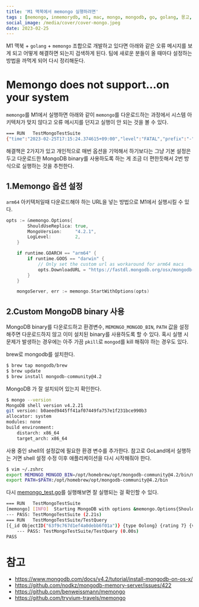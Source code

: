 ```yaml
---
title: 'M1 맥북에서 memongo 실행하려면'
tags : [memongo, inmemorydb, m1, mac, mongo, mongodb, go, golang, 몽고, 맥북]
social_image: /media/cover/cover-mongo.jpeg
date: 2023-02-25
---
```


M1 맥북 + `golang` + `memongo` 조합으로 개발하고 있다면 아래와 같은 오류 메시지를 보게 되고 어떻게 해결하면 되는지 검색하게 된다. 팀에 새로운 분들이 올 때마다 설정하는 방법을 까먹게 되어 다시 정리해둔다. 

# Memongo does not support...on your system 

`memongo`를 M1에서 실행하면 아래와 같이 `memongo`를 다운로드하는 과정에서 시스템 아키텍처가 맞지 않다고 오류 메시지를 던지고 실행이 안 되는 것을 볼 수 있다. 

```bash
=== RUN   TestMongoTestSuite
{"time":"2023-02-25T17:15:24.374615+09:00","level":"FATAL","prefix":"-","file":"db.go","line":"17","message":"memongo does not support automatic downloading on your system: your architecture, arm64, is not supported"}

```



해결책은 2가지가 있고 개인적으로 매번 옵션을 기억해서 하기보다는 그냥 기본 설정은 두고 다운로드한 MongoDB binary를 사용하도록 하는 게 조금 더 편한듯해서 2번 방식으로 실행하는 것을 추천한다. 

## 1.Memongo 옵션 설정

`arm64` 아키텍처일때 다운로드해야 하는 URL을 넣는 방법으로 M1에서 실행시킬 수 있다. 

```go
opts := &memongo.Options{
		ShouldUseReplica: true,
		MongoVersion:     "4.2.1",
		LogLevel:         2,
	}

	if runtime.GOARCH == "arm64" {
		if runtime.GOOS == "darwin" {
			// Only set the custom url as workaround for arm64 macs
			opts.DownloadURL = "https://fastdl.mongodb.org/osx/mongodb-macos-x86_64-4.2.1.tgz"
		}
	}

	mongoServer, err := memongo.StartWithOptions(opts)
```



## 2.Custom MongoDB binary 사용

MongoDB binary를 다운로드하고 환경변수, `MEMONGO_MONGOD_BIN`, `PATH` 값을 설정해주면 다운로드하지 않고 이미 설치된 binary를 사용하도록 할 수 있다. 혹시 실행 시 문제가 발생하는 경우에는 아주 가끔 `pkill`로 `mongod`를 kill 해줘야 하는 경우도 있다. 

brew로 mongodb를 설치한다. 

```bash
$ brew tap mongodb/brew
$ brew update
$ brew install mongodb-community@4.2
```

MongoDB 가 잘 설치되어 있는지 확인한다. 

```bash
$ mongo --version
MongoDB shell version v4.2.21
git version: b0aeed9445ff41af07449fa757e1f231bce990b3
allocator: system
modules: none
build environment:
    distarch: x86_64
    target_arch: x86_64
```



사용 중인 shell의 설정값에 필요한 환경 변수를 추가한다. 참고로 GoLand에서 실행하는 거면 shell 설정 수정 이후 애플리케이션을 다시 시작해줘야 한다. 

```bash
$ vim ~/.zshrc
export MEMONGO_MONGOD_BIN=/opt/homebrew/opt/mongodb-community@4.2/bin/mongod
export PATH=$PATH:/opt/homebrew/opt/mongodb-community@4.2/bin
```



다시 [memongo_test.go](https://github.com/kenshin579/tutorials-go/blob/master/go-memongo/memongo_test.go)를 실행해보면 잘 실행되는 걸 확인할 수 있다. 

```bash
=== RUN   TestMongoTestSuite
[memongo] [INFO]  Starting MongoDB with options &memongo.Options{ShouldUseReplica:true, Port:57585, CachePath:"", MongoVersion:"4.2.1", DownloadURL:"", MongodBin:"/opt/homebrew/opt/mongodb-community@4.2/bin/mongod", Logger:(*log.Logger)(nil), LogLevel:0, StartupTimeout:10000000000, Auth:false}
--- PASS: TestMongoTestSuite (2.21s)
=== RUN   TestMongoTestSuite/TestQuery
[{_id ObjectID("63f9c767d1ef4a0debb6f01a")} {type Oolong} {rating 7} {vendor [C]}]
    --- PASS: TestMongoTestSuite/TestQuery (0.00s)
PASS
```



# 참고

- https://www.mongodb.com/docs/v4.2/tutorial/install-mongodb-on-os-x/
- https://github.com/nodkz/mongodb-memory-server/issues/422
- https://github.com/benweissmann/memongo
- https://github.com/tryvium-travels/memongo
